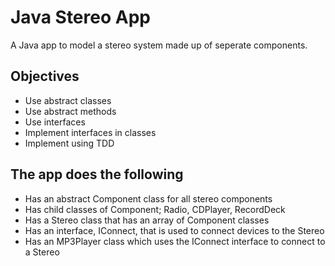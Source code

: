 # Java Stereo App
A Java app to model a stereo system made up of seperate components.

## Objectives
* Use abstract classes
* Use abstract methods
* Use interfaces
* Implement interfaces in classes
* Implement using TDD

## The app does the following
* Has an abstract Component class for all stereo components
* Has child classes of Component; Radio, CDPlayer, RecordDeck
* Has a Stereo class that has an array of Component classes
* Has an interface, IConnect, that is used to connect devices to the Stereo
* Has an MP3Player class which uses the IConnect interface to connect to a Stereo
